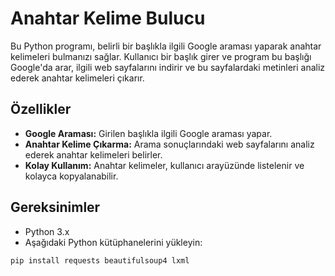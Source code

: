 # Anahtar Kelime Bulucu

Bu Python programı, belirli bir başlıkla ilgili Google araması yaparak anahtar kelimeleri bulmanızı sağlar. Kullanıcı bir başlık girer ve program bu başlığı Google'da arar, ilgili web sayfalarını indirir ve bu sayfalardaki metinleri analiz ederek anahtar kelimeleri çıkarır.

## Özellikler

- **Google Araması:** Girilen başlıkla ilgili Google araması yapar.
- **Anahtar Kelime Çıkarma:** Arama sonuçlarındaki web sayfalarını analiz ederek anahtar kelimeleri belirler.
- **Kolay Kullanım:** Anahtar kelimeler, kullanıcı arayüzünde listelenir ve kolayca kopyalanabilir.

## Gereksinimler

- Python 3.x
- Aşağıdaki Python kütüphanelerini yükleyin:

```bash
pip install requests beautifulsoup4 lxml
